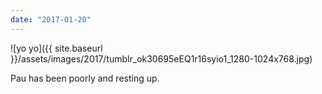 ```yaml
---
date: "2017-01-20"
---
```


![yo yo]({{ site.baseurl }}/assets/images/2017/tumblr_ok30695eEQ1r16syio1_1280-1024x768.jpg)

Pau has been poorly and resting up.
